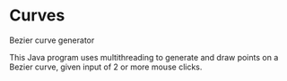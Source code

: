 Curves
======

Bezier curve generator

This Java program uses multithreading to generate and draw points on a Bezier curve, given input of 2 or more mouse clicks.
